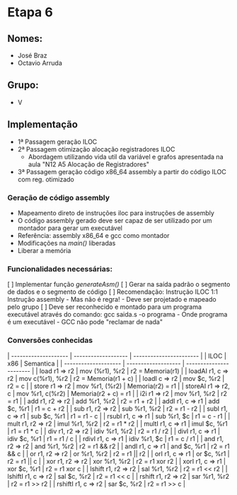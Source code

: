 # Etapa 6

## Nomes:
- José Braz
- Octavio Arruda

## Grupo: 
- V

## Implementação
- 1ª Passagem geração ILOC
- 2ª Passagem otimização alocação registradores ILOC
  - Abordagem utilizando vida util da variável e grafos apresentada na aula "N12 A5 Alocação de Registradores"
- 3ª Passagem geração código x86_64 assembly a partir do código ILOC com reg. otimizado

### Geração de código assembly
- Mapeamento direto de instruções iloc para instruções de assembly
- O código assembly gerado deve ser capaz de ser utilizado por um montador para gerar um executável
- Referência: assembly x86_64 e gcc como montador
- Modificações na _main()_ liberadas
- Liberar a memória

### Funcionalidades necessárias: 
[ ] Implementar função _generateAsm()_
[ ] Gerar na saída padrão o segmento de dados e o segmento de código
[ ] Recomendação: Instrução ILOC 1:1 Instrução assembly
    - Mas não é regra!
    - Deve ser projetado e mapeado pelo grupo
[ ] Deve ser reconhecido e montado para um programa executável através do comando: gcc saida.s -o programa
    - Onde programa é um executável
    - GCC não pode "reclamar de nada"

### Conversões conhecidas
| -------------------- | ------------------- | ----------------------- |
| ILOC                 |   x86               |   Semantica             |
| -------------------- | ------------------- | ----------------------- |
| load r1 => r2        |   mov (%r1), %r2    |   r2 = Memoria(r1)      |
| loadAI r1, c => r2   |   mov c(%r1), %r2   |   r2 = Memoria(r1 + c)  |
| loadI c => r2        |   mov $c, %r2       |   r2 = c                |
| store r1 => r2       |   mov %r1, (%r2)    |   Memoria(r2) = r1      |
| storeAI r1 => r2, c  |   mov %r1, c(%r2)   |   Memoria(r2 + c) = r1  |
| i2i r1 => r2         |   mov %r1, %r2      |   r2 = r1               |
| add r1, r2 => r2     |   add %r1, %r2      |   r2 = r1 + r2          |
| addI r1, c => r1     |   add $c, %r1       |   r1 = c + r2           |
| sub r1, r2 => r2     |   sub %r1, %r2      |   r2 = r1 - r2          |
| subI r1, c => r1     |   sub $c, %r1       |   r1 = r1 - c           |
| rsubI r1, c => r1    |   sub %r1, $c       |   r1 = c - r1           |
| mult r1, r2 => r2    |   imul %r1, %r2     |   r2 = r1 * r2          |
| multI r1, c => r1    |   imul $c, %r1      |   r1 = r1 * c           |
| div r1, r2 => r2     |   idiv %r1, %r2     |   r2 = r1 / r2          |
| divI r1, c => r1     |   idiv $c, %r1      |   r1 = r1 / c           |
| rdivI r1, c => r1    |   idiv %r1, $c      |   r1 = c / r1           |
| and r1, r2 => r2     |   and %r1, %r2      |   r2 = r1 && r2         |
| andI r1, c => r1     |   and $c, %r1       |   r2 = r1 && c          |
| or r1, r2 => r2      |   or %r1, %r2       |   r2 = r1 || r2         |
| orI r1, c => r1      |   or $c, %r1        |   r2 = r1 || c          |
| xor r1, r2 => r2     |   xor %r1, %r2      |   r2 = r1 xor r2        |
| xorI r1, c => r1     |   xor $c, %r1       |   r2 = r1 xor c         |
| lshift r1, r2 => r2  |   sal %r1, %r2      |   r2 = r1 << r2         |
| lshiftI r1, c => r2  |   sal $c, %r2       |   r2 = r1 << c          |
| rshift r1, r2 => r2  |   sar %r1, %r2      |   r2 = r1 >> r2         |
| rshiftI r1, c => r2  |   sar $c, %r2       |   r2 = r1 >> c          |